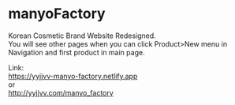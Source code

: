 # manyoFactory
Korean Cosmetic Brand Website Redesigned.  
You will see other pages when you can click Product>New menu in Navigation and first product in main page.  

Link:  
https://yyjjvv-manyo-factory.netlify.app <br>
or  
http://yyjjvv.com/manyo_factory
